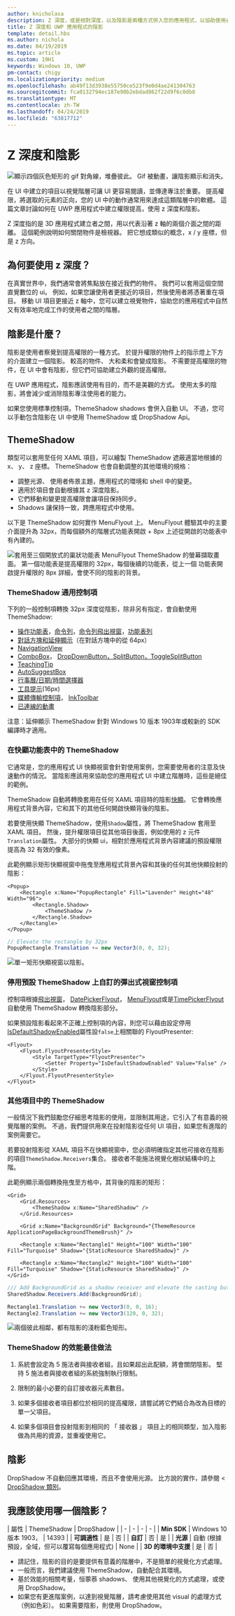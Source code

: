 ```yaml
---
author: knicholasa
description: Z 深度，或是相對深度，以及陰影是兩種方式併入您的應用程式，以協助使用者專注自然又有效率的深度。
title: Z 深度和 UWP 應用程式的陰影
template: detail.hbs
ms.author: nichola
ms.date: 04/19/2019
ms.topic: article
ms.custom: 19H1
keywords: Windows 10, UWP
pm-contact: chigy
ms.localizationpriority: medium
ms.openlocfilehash: ab49f13d3938e55750ce523f9e0d4ae241304763
ms.sourcegitcommit: fca0132794ec187e90b2ebdad862f22d9f6c0db8
ms.translationtype: MT
ms.contentlocale: zh-TW
ms.lasthandoff: 04/24/2019
ms.locfileid: "63817712"
---
```

# <a name="z-depth-and-shadow"></a>Z 深度和陰影

![顯示四個灰色矩形的 gif 對角線，堆疊彼此。 Gif 被動畫，讓陰影顯示和消失。](images/elevation-shadow/shadow.gif)

在 UI 中建立的項目以視覺階層可讓 UI 更容易閱讀，並傳達專注於重要。 提高權限，將選取的元素的正向，您的 UI 中的動作通常用來達成這類階層中的軟體。 這篇文章討論如何在 UWP 應用程式中建立權限提高，使用 z 深度和陰影。

Z 深度指的是 3D 應用程式建立者之間，用以代表沿著 z 軸的兩個介面之間的距離。 這個範例說明如何關閉物件是檢視器。 把它想成類似的概念，x / y 座標，但是 z 方向。

## <a name="why-use-z-depth"></a>為何要使用 z 深度？

在真實世界中，我們通常會將焦點放在接近我們的物件。 我們可以套用這個空間直覺數位的 ui。 例如，如果您讓使用者更接近的項目，然後使用者將憑著重在項目。 移動 UI 項目更接近 z 軸中，您可以建立視覺物件，協助您的應用程式中自然又有效率地完成工作的使用者之間的階層。

## <a name="what-is-shadow"></a>陰影是什麼？

陰影是使用者察覺到提高權限的一種方式。 於提升權限的物件上的指示燈上下方的介面建立一個陰影。 較高的物件、 大和柔和會變成陰影。 不需要提高權限的物件，在 UI 中會有陰影，但它們可協助建立外觀的提高權限。

在 UWP 應用程式，陰影應該使用有目的，而不是美觀的方式。 使用太多的陰影，將會減少或消除陰影專注使用者的能力。

如果您使用標準控制項，ThemeShadow shadows 會併入自動 UI。 不過，您可以手動包含陰影在 UI 中使用 ThemeShadow 或 DropShadow Api。 

## <a name="themeshadow"></a>ThemeShadow

類型可以套用至任何 XAML 項目，可以繪製 ThemeShadow 遮蔽適當地根據的 x、 y、 z 座標。 ThemeShadow 也會自動調整的其他環境的規格：

- 調整光源、 使用者佈景主題，應用程式的環境和 shell 中的變更。
- 適用於項目會自動根據其 z 深度陰影。 
- 它們移動和變更提高權限會讓項目保持同步。
- Shadows 讓保持一致，跨應用程式中使用。

以下是 ThemeShadow 如何實作 MenuFlyout 上。 MenuFlyout 體驗其中的主要介面提升為 32px，而每個額外的階層式功能表開啟 + 8px 上述從開啟的功能表中有內建的。

![套用至三個開放式的巢狀功能表 MenuFlyout ThemeShadow 的螢幕擷取畫面。 第一個功能表是提高權限的 32px，每個後續的功能表，從上一個 功能表開啟提升權限的 8px 詳細，會使不同的陰影的背景。](images/elevation-shadow/themeshadow-menuflyout.png)

### <a name="themeshadow-in-common-controls"></a>ThemeShadow 通用控制項

下列的一般控制項轉換 32px 深度從陰影，除非另有指定，會自動使用 ThemeShadow:

- [操作功能表](../controls-and-patterns/menus.md)，[命令列](../controls-and-patterns/app-bars.md)，[命令列飛出視窗](../controls-and-patterns/command-bar-flyout.md)，[功能表列](../controls-and-patterns/menus.md#create-a-menu-bar)
- [對話方塊和延伸顯示](../controls-and-patterns/dialogs.md)（在對話方塊中的從 64px）
- [NavigationView](../controls-and-patterns/navigationview.md)
- [ComboBox](../controls-and-patterns/combo-box.md)， [DropDownButton，SplitButton，ToggleSplitButton](../controls-and-patterns/buttons.md)
- [TeachingTip](../controls-and-patterns/dialogs-and-flyouts/teaching-tip.md)
- [AutoSuggestBox](../controls-and-patterns/auto-suggest-box.md) 
- [行事曆/日期/時間選擇器](../controls-and-patterns/date-and-time.md)
- [工具提示](../controls-and-patterns/tooltips.md)(16px)
- [媒體傳輸控制項](../controls-and-patterns/media-playback.md#media-transport-controls)， [InkToolbar](../controls-and-patterns/inking-controls.md)
- [已連線的動畫](../motion/connected-animation.md)

注意：延伸顯示 ThemeShadow 針對 Windows 10 版本 1903年或較新的 SDK 編譯時才適用。

### <a name="themeshadow-in-popups"></a>在快顯功能表中的 ThemeShadow

它通常是，您的應用程式 UI 快顯視窗會針對使用案例，您需要使用者的注意及快速動作的情況。 當陰影應該用來協助您的應用程式 UI 中建立階層時，這些是絕佳的範例。

ThemeShadow 自動將轉換套用在任何 XAML 項目時的陰影[快顯](/uwp/api/windows.ui.xaml.controls.primitives.popup)。 它會轉換應用程式背景內容，它和其下的其他任何開啟快顯背後的陰影。

若要使用快顯 ThemeShadow，使用`Shadow`屬性，將 ThemeShadow 套用至 XAML 項目。 然後，提升權限項目從其他項目後面，例如使用的 z 元件`Translation`屬性。
大部分的快顯 ui，相對於應用程式背景內容建議的預設權限提高為 32 有效的像素。

此範例顯示矩形快顯視窗中拖曳至應用程式背景內容和其後的任何其他快顯投射的陰影：

```xaml
<Popup>
    <Rectangle x:Name="PopupRectangle" Fill="Lavender" Height="48" Width="96">
        <Rectangle.Shadow>
            <ThemeShadow />
        </Rectangle.Shadow>
    </Rectangle>
</Popup>
```

```csharp
// Elevate the rectangle by 32px
PopupRectangle.Translation += new Vector3(0, 0, 32);
```

![單一矩形快顯視窗以陰影。](images/elevation-shadow/PopupRectangle.png)

### <a name="disabling-default-themeshadow-on-custom-flyout-controls"></a>停用預設 ThemeShadow 上自訂的彈出式視窗控制項

控制項根據[飛出視窗](https://docs.microsoft.com/uwp/api/Windows.UI.Xaml.Controls.flyout)， [DatePickerFlyout](https://docs.microsoft.com/uwp/api/windows.ui.xaml.controls.datepickerflyout)， [MenuFlyout](https://docs.microsoft.com/uwp/api/Windows.UI.Xaml.Controls.menuflyout)或是[TimePickerFlyout](https://docs.microsoft.com/uwp/api/windows.ui.xaml.controls.timepickerflyout)自動使用 ThemeShadow 轉換陰影部分。

如果預設陰影看起來不正確上控制項的內容，則您可以藉由設定停用[IsDefaultShadowEnabled](https://docs.microsoft.com/uwp/api/windows.ui.xaml.controls.flyoutpresenter.isdefaultshadowenabled)屬性設`false`上相關聯的 FlyoutPresenter:

```xaml
<Flyout>
    <Flyout.FlyoutPresenterStyle>
        <Style TargetType="FlyoutPresenter">
            <Setter Property="IsDefaultShadowEnabled" Value="False" />
        </Style>
    </Flyout.FlyoutPresenterStyle>
</Flyout>
```

### <a name="themeshadow-in-other-elements"></a>其他項目中的 ThemeShadow

一般情況下我們鼓勵您仔細思考陰影的使用，並限制其用途，它引入了有意義的視覺階層的案例。 不過，我們提供用來在投射陰影從任何 UI 項目，如果您有進階的案例需要它。

若要投射陰影從 XAML 項目不在快顯視窗中，您必須明確指定其他可接收在陰影的項目`ThemeShadow.Receivers`集合。 接收者不能施法視覺化樹狀結構中的上階。

此範例顯示兩個轉換拖曳至方格中，其背後的陰影的矩形：

```xaml
<Grid>
    <Grid.Resources>
        <ThemeShadow x:Name="SharedShadow" />
    </Grid.Resources>

    <Grid x:Name="BackgroundGrid" Background="{ThemeResource ApplicationPageBackgroundThemeBrush}" />

    <Rectangle x:Name="Rectangle1" Height="100" Width="100" Fill="Turquoise" Shadow="{StaticResource SharedShadow}" />

    <Rectangle x:Name="Rectangle2" Height="100" Width="100" Fill="Turquoise" Shadow="{StaticResource SharedShadow}" />
</Grid>
```

```csharp
/// Add BackgroundGrid as a shadow receiver and elevate the casting buttons above it
SharedShadow.Receivers.Add(BackgroundGrid);

Rectangle1.Translation += new Vector3(0, 0, 16);
Rectangle2.Translation += new Vector3(120, 0, 32);
```

![兩個彼此相鄰，都有陰影的淺粉藍色矩形。](images/elevation-shadow/SharedShadow.png)

### <a name="performance-best-practices-for-themeshadow"></a>ThemeShadow 的效能最佳做法

1. 系統會設定為 5 施法者與接收者組，且如果超出此配額，將會關閉陰影。 堅持 5 施法者與接收者組的系統強制執行限制。

2. 限制的最小必要的自訂接收器元素數目。

3. 如果多個接收者項目都位於相同的提高權限，請嘗試將它們結合為改為目標的單一父項目。

4. 如果多個項目會投射陰影到相同的 「 接收器 」 項目上的相同類型，加入陰影做為共用的資源，並重複使用它。

## <a name="drop-shadow"></a>陰影

DropShadow 不自動回應其環境，而且不會使用光源。 比方說的實作，請參閱 < [DropShadow 類別](https://docs.microsoft.com/uwp/api/windows.ui.composition.dropshadow)。

## <a name="which-shadow-should-i-use"></a>我應該使用哪一個陰影？

| 屬性 | ThemeShadow | DropShadow |
| - | - | - | - |
| **Min SDK** | Windows 10 版本 1903， | 14393 |
| **可調適性** | 是 | 否 |
| **自訂** | 否 | 是 |
| **光源** | 自動 (根據預設，全域，但可以覆寫每個應用程式) | None |
| **3D 的環境中支援** | 是 | 否 |

- 請記住，陰影的目的是要提供有意義的階層中，不是簡單的視覺化方式處理。
- 一般而言，我們建議使用 ThemeShadow，自動配合其環境。
- 基於效能的相關考量，恒薴菾 shadows、 使用其他視覺化的方式處理，或使用 DropShadow。
- 如果您有更進階案例，以達到視覺階層，請考慮使用其他 visual 的處理方式 （例如色彩）。 如果需要陰影，則使用 DropShadow。
